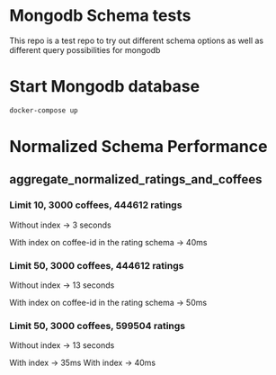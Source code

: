 # Mongodb Schema tests

This repo is a test repo to try out different schema options as well as 
different query possibilities for mongodb

# Start Mongodb database

```bash
docker-compose up
```

# Normalized Schema Performance 

## aggregate_normalized_ratings_and_coffees

### Limit 10, 3000 coffees, 444612 ratings

Without index -> 3 seconds

With index on coffee-id in the rating schema -> 40ms

### Limit 50, 3000 coffees, 444612 ratings

Without index -> 13 seconds

With index on coffee-id in the rating schema -> 50ms

### Limit 50, 3000 coffees, 599504 ratings

Without index -> 13 seconds

With index -> 35ms
With index -> 40ms